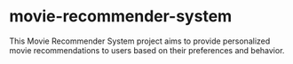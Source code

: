 # movie-recommender-system
This Movie Recommender System project aims to provide personalized movie recommendations to users based on their preferences and behavior. 
